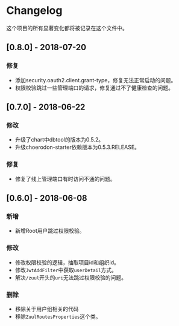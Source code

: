 # Changelog

这个项目的所有显著变化都将被记录在这个文件中。

## [0.8.0] - 2018-07-20

### 修复

- 添加security.oauth2.client.grant-type，修复无法正常启动的问题。
- 权限校验跳过一些管理端口的请求，修复通过不了健康检查的问题。

## [0.7.0] - 2018-06-22

### 修改

- 升级了chart中dbtool的版本为0.5.2。
- 升级choerodon-starter依赖版本为0.5.3.RELEASE。

### 修复

- 修复了线上管理端口有时访问不通的问题。

## [0.6.0] - 2018-06-08

### 新增

- 新增Root用户跳过权限校验。

### 修改

- 修改权限校验的逻辑，抽取项目id和组织id。
- 修改`JwtAddFilter`中获取`userDetail`方式。
- 解决`/zuul`开头的`uri`无法跳过权限校验的问题。

### 删除

- 移除关于用户组相关的代码
- 移除`ZuulRoutesProperties`这个类。

